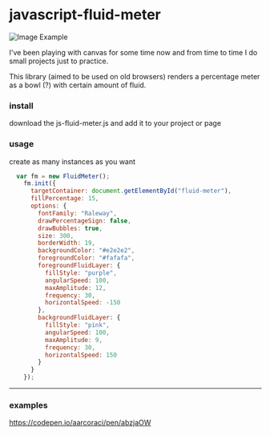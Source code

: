# javascript-fluid-meter

![Image Example](https://raw.githubusercontent.com/aarcoraci/javascript-fluid-meter/master/fluid-meter.gif)

I've been playing with canvas for some time now and from time to time I do small projects just to practice.

This library (aimed to be used on old browsers) renders a percentage meter as a bowl (?) with certain amount of fluid.

### install
download the js-fluid-meter.js and add it to your project or page

### usage
create as many instances as you want
``` javascript
  var fm = new FluidMeter();
    fm.init({
      targetContainer: document.getElementById("fluid-meter"),
      fillPercentage: 15,
      options: {
        fontFamily: "Raleway",
        drawPercentageSign: false,
        drawBubbles: true,
        size: 300,
        borderWidth: 19,
        backgroundColor: "#e2e2e2",
        foregroundColor: "#fafafa",
        foregroundFluidLayer: {
          fillStyle: "purple",
          angularSpeed: 100,
          maxAmplitude: 12,
          frequency: 30,
          horizontalSpeed: -150
        },
        backgroundFluidLayer: {
          fillStyle: "pink",
          angularSpeed: 100,
          maxAmplitude: 9,
          frequency: 30,
          horizontalSpeed: 150
        }
      }
    });
```

***
 

### examples
https://codepen.io/aarcoraci/pen/abzjaOW